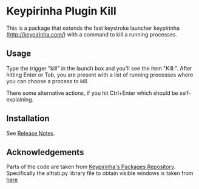 Keypirinha Plugin Kill
=======================

This is a package that extends the fast keystroke launcher keypirinha (http://keypirinha.com/) with a command to kill a running processes.

## Usage

Type the trigger "kill" in the launch box and you'll see the item "Kill:". After hitting Enter or Tab, you are present with a list of running processes where you can choose a process to kill.

There some alternative actions, if you hit Ctrl+Enter which should be self-explaining.

## Installation
See [Release Notes](https://github.com/ueffel/Keypirinha-Plugin-Kill/releases/latest).

## Acknowledgements

Parts of the code are taken from [Keypirinha's Packages Repository](https://github.com/Keypirinha/Packages). Specifically the alttab.py library file to obtain visible windows is taken from [here](https://github.com/Keypirinha/Packages/blob/9e1a0645b16577a8cefd64510cbc15690ae8ceeb/TaskSwitcher/lib/alttab.py)
